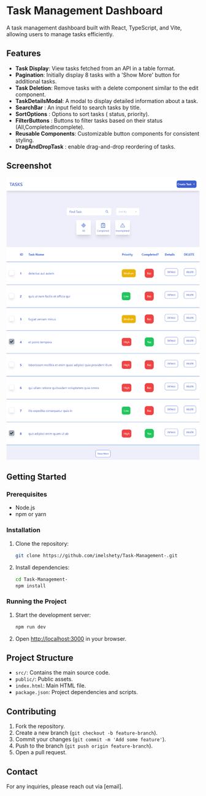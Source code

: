 # Task Management Dashboard

A task management dashboard built with React, TypeScript, and Vite, allowing users to manage tasks efficiently.

## Features

- **Task Display**: View tasks fetched from an API in a table format.
- **Pagination**: Initially display 8 tasks with a 'Show More' button for additional tasks.
- **Task Deletion**: Remove tasks with a delete component similar to the edit component.
- **TaskDetailsModal**: A modal to display detailed information about a task.
- **SearchBar** : An input field to search tasks by title.
- **SortOptions** : Options to sort tasks ( status, priority).
- **FilterButtons** : Buttons to filter tasks based on their status (All,CompletedIncomplete).
- **Reusable Components**: Customizable button components for consistent styling.
- **DragAndDropTask** :  enable drag-and-drop reordering of tasks.

## Screenshot

![Task Management Dashboard](/public/assets/all.png)

## Getting Started

### Prerequisites

- Node.js
- npm or yarn

### Installation

1. Clone the repository:

    ```bash
    git clone https://github.com/imelshety/Task-Management-.git
    ```

2. Install dependencies:

    ```bash
    cd Task-Management-
    npm install
    ```

### Running the Project

1. Start the development server:

    ```bash
    npm run dev
    ```

2. Open [http://localhost:3000](http://localhost:3000) in your browser.

## Project Structure

- `src/`: Contains the main source code.
- `public/`: Public assets.
- `index.html`: Main HTML file.
- `package.json`: Project dependencies and scripts.

## Contributing

1. Fork the repository.
2. Create a new branch (`git checkout -b feature-branch`).
3. Commit your changes (`git commit -m 'Add some feature'`).
4. Push to the branch (`git push origin feature-branch`).
5. Open a pull request.

## Contact

For any inquiries, please reach out via [email].
